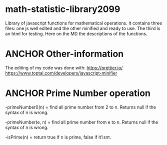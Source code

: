 # math-statistic-library2099
Library of javascript functions for mathematical operations. It contains three files: one js well edited and the other minified and ready to use. The third is an html for testing. Here on the MD the descriptions of the functions.

# ANCHOR Other-information
The editing of my code was done with:
https://prettier.io/
https://www.toptal.com/developers/javascript-minifier


# ANCHOR Prime Number operation

-primeNumber0(n) = find all prime number from 2 to n. Returns null if the syntax of n is wrong.

-primeNumber(e, n) = find all prime number from e to n. Returns null if the syntax of n is wrong.

-isPrime(n) = return true if n is prime, false if it'isnt.


